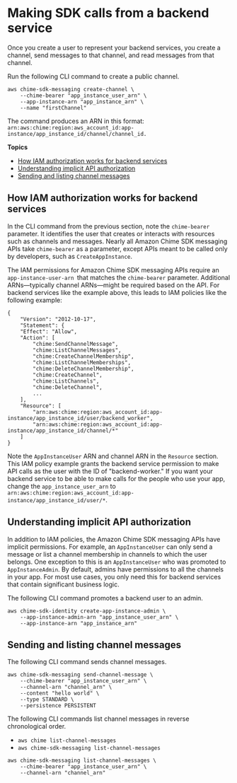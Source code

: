 # Making SDK calls from a backend service<a name="call-from-backend"></a>

Once you create a user to represent your backend services, you create a channel, send messages to that channel, and read messages from that channel\.

Run the following CLI command to create a public channel\.

```
aws chime-sdk-messaging create-channel \
    --chime-bearer "app_instance_user_arn" \
    --app-instance-arn "app_instance_arn" \
    --name "firstChannel"
```

The command produces an ARN in this format: `arn:aws:chime:region:aws_account_id:app-instance/app_instance_id/channel/channel_id.`

**Topics**
+ [How IAM authorization works for backend services](#how-iam-works)
+ [Understanding implicit API authorization](#api-implicit-auth)
+ [Sending and listing channel messages](#send-list-msgs)

## How IAM authorization works for backend services<a name="how-iam-works"></a>

In the CLI command from the previous section, note the `chime-bearer` parameter\. It identifies the user that creates or interacts with resources such as channels and messages\. Nearly all Amazon Chime SDK messaging APIs take `chime-bearer` as a parameter, except APIs meant to be called only by developers, such as `CreateAppInstance`\.

The IAM permissions for Amazon Chime SDK messaging APIs require an `app-instance-user-arn `that matches the `chime-bearer` parameter\. Additional ARNs—typically channel ARNs—might be required based on the API\. For backend services like the example above, this leads to IAM policies like the following example:

```
{
    "Version": "2012-10-17",
    "Statement": {
    "Effect": "Allow",
    "Action": [
        "chime:SendChannelMessage",
        "chime:ListChannelMessages",
        "chime:CreateChannelMembership",
        "chime:ListChannelMemberships",
        "chime:DeleteChannelMembership",
        "chime:CreateChannel",
        "chime:ListChannels",
        "chime:DeleteChannel",
        ... 
    ],
    "Resource": [
        "arn:aws:chime:region:aws_account_id:app-instance/app_instance_id/user/backend_worker",
        "arn:aws:chime:region:aws_account_id:app-instance/app_instance_id/channel/*"
    ]
}
```

Note the `AppInstanceUser` ARN and channel ARN in the `Resource` section\. This IAM policy example grants the backend service permission to make API calls as the user with the ID of "backend\-worker\." If you want your backend service to be able to make calls for the people who use your app, change the `app_instance_user_arn` to `arn:aws:chime:region:aws_account_id:app-instance/app_instance_id/user/*`\.

## Understanding implicit API authorization<a name="api-implicit-auth"></a>

In addition to IAM policies, the Amazon Chime SDK messaging APIs have implicit permissions\. For example, an `AppInstanceUser` can only send a message or list a channel membership in channels to which the user belongs\. One exception to this is an `AppInstanceUser` who was promoted to `AppInstanceAdmin`\. By default, admins have permissions to all the channels in your app\. For most use cases, you only need this for backend services that contain significant business logic\.

The following CLI command promotes a backend user to an admin\.

```
aws chime-sdk-identity create-app-instance-admin \
    --app-instance-admin-arn "app_instance_user_arn" \
    --app-instance-arn "app_instance_arn"
```

## Sending and listing channel messages<a name="send-list-msgs"></a>

The following CLI command sends channel messages\.

```
aws chime-sdk-messaging send-channel-message \
    --chime-bearer "app_instance_user_arn" \
    --channel-arn "channel_arn" \
    --content "hello world" \
    --type STANDARD \
    --persistence PERSISTENT
```

The following CLI commands list channel messages in reverse chronological order\.
+ `aws chime list-channel-messages`
+ `aws chime-sdk-messaging list-channel-messages`

```
aws chime-sdk-messaging list-channel-messages \
    --chime-bearer "app_instance_user_arn" \
    --channel-arn "channel_arn"
```